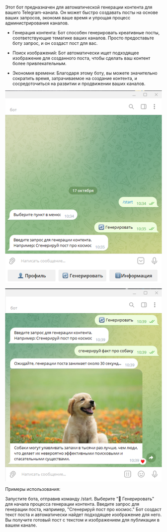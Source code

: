 Этот бот предназначен для автоматической генерации контента для вашего Telegram-канала. Он может быстро создавать посты на основе ваших запросов, экономя ваше время и упрощая процесс администрирования каналов.

- Генерация контента: Бот способен генерировать креативные посты, соответствующие тематике ваших каналов. Просто предоставьте боту запрос, и он создаст пост для вас.

- Поиск изображений: Бот автоматически ищет подходящее изображение для созданного поста, чтобы сделать ваш контент более привлекательным.

- Экономия времени: Благодаря этому боту, вы можете значительно сократить время, затрачиваемое на создание контента, и сосредоточиться на развитии и продвижении ваших каналов.

![](images_readme/sc1.png)

![](images_readme/sc2.png)

Примеры использования:

Запустите бота, отправив команду /start.
Выберите "🔄 Генерировать" для начала процесса генерации контента.
Введите запрос для генерации поста, например, "Сгенерируй пост про космос."
Бот создаст текст поста и автоматически найдет подходящее изображение для него.
Вы получите готовый пост с текстом и изображением для публикации в вашем канале.
